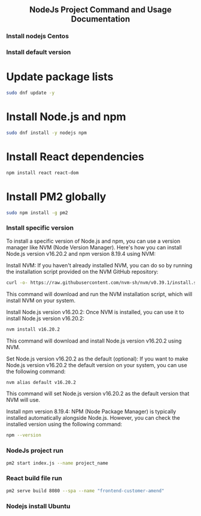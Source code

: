 <h2 align="center">
NodeJs Project Command and Usage Documentation
</h2>


### Install nodejs Centos

### Install default version

# Update package lists
```bash
sudo dnf update -y
```

# Install Node.js and npm
```bash
sudo dnf install -y nodejs npm
```

# Install React dependencies
```bash
npm install react react-dom
```

# Install PM2 globally
```bash
sudo npm install -g pm2
```

### Install specific version

To install a specific version of Node.js and npm, you can use a version manager like NVM (Node Version Manager). Here's how you can install Node.js version v16.20.2 and npm version 8.19.4 using NVM:

Install NVM:
If you haven't already installed NVM, you can do so by running the installation script provided on the NVM GitHub repository:

```bash
curl -o- https://raw.githubusercontent.com/nvm-sh/nvm/v0.39.1/install.sh | bash
```
This command will download and run the NVM installation script, which will install NVM on your system.

Install Node.js version v16.20.2:
Once NVM is installed, you can use it to install Node.js version v16.20.2:
```bash
nvm install v16.20.2
```
This command will download and install Node.js version v16.20.2 using NVM.

Set Node.js version v16.20.2 as the default (optional):
If you want to make Node.js version v16.20.2 the default version on your system, you can use the following command:
```bash
nvm alias default v16.20.2
```
This command will set Node.js version v16.20.2 as the default version that NVM will use.

Install npm version 8.19.4:
NPM (Node Package Manager) is typically installed automatically alongside Node.js. However, you can check the installed version using the following command:
```bash
npm --version
```

### NodeJs project run
```bash
pm2 start index.js --name project_name
```

### React build file run
```bash
pm2 serve build 8080 --spa --name "frontend-customer-amend"
```


### Nodejs install Ubuntu
